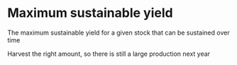 # Maximum sustainable yield

The maximum sustainable yield for a given stock that can be sustained over time

Harvest the right amount, so there is still a large production next year

